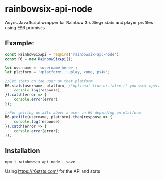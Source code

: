 # rainbowsix-api-node
Async JavaScript wrapper for Rainbow Six Siege stats and player profiles using ES6 promises

## Example:
```javascript
const RainbowSixApi = require('rainbowsix-api-node');
const R6 = new RainbowSixApi();

let username = '<username here>';
let platform = '<platforms : uplay, xone, ps4>';

//Get stats on the user on that platform
R6.stats(username, platform, /*optional true or false if you want operator details or not*/).then(response => {
    console.log(response);
}).catch(error => {
    console.error(error)
});

//For getting details about a user on R6 depending on platform
R6.profile(username, platform).then(response => {
    console.log(response);
}).catch(error => {
    console.error(error);
});
```

## Installation
```
npm i rainbowsix-api-node --save
```

Using <https://r6stats.com/> for the API and stats


